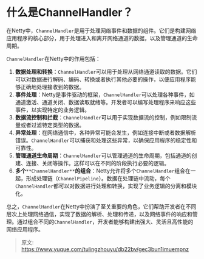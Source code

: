# 什么是ChannelHandler？

在Netty中，`ChannelHandler`是用于处理网络事件和数据的组件。它们是构建网络应用程序的核心部分，用于处理进入和离开网络通道的数据，以及管理通道的生命周期。

`ChannelHandler`在Netty中的作用包括：

1.  **数据处理和转换**：`ChannelHandler`可以用于处理从网络通道读取的数据。它们可以对数据进行解码、编码、转换或者执行其他必要的操作，以便应用程序能够正确地处理接收到的数据。 
2.  **事件处理**：Netty是事件驱动的框架，`ChannelHandler`可以处理各种事件，如通道激活、通道关闭、数据读取就绪等。开发者可以编写处理程序来响应这些事件，以实现特定的业务逻辑。 
3.  **数据流控制和拦截**：`ChannelHandler`可以用于实现数据流的控制，例如限制流量或者过滤特定类型的数据。 
4.  **异常处理**：在网络通信中，各种异常可能会发生，例如连接中断或者数据解析错误。`ChannelHandler`可以捕获和处理这些异常，以确保应用程序的稳定性和可靠性。 
5.  **管理通道生命周期**：`ChannelHandler`可以管理通道的生命周期，包括通道的创建、连接、关闭等操作。这样可以在不同的阶段执行必要的逻辑。 
6.  **多个**`**ChannelHandler**`**的组合**：Netty允许将多个`ChannelHandler`组合在一起，形成处理链（`ChannelPipeline`）。数据在处理链中流动，每个`ChannelHandler`都可以对数据进行处理和转换，实现了业务逻辑的分离和模块化。 

总之，`ChannelHandler`在Netty中扮演了至关重要的角色，它们帮助开发者在不同层次上处理网络通信，实现了数据的解析、处理和传递，以及网络事件的响应和管理。通过组合不同的`ChannelHandler`，开发者能够构建出强大、灵活且高性能的网络应用程序。


> 原文: <https://www.yuque.com/tulingzhouyu/db22bv/gec3bun1imuempnz>